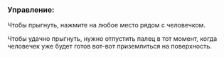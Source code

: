 ### Управление:

Чтобы прыгнуть, нажмите на любое место рядом с человечком.

Чтобы удачно прыгнуть, нужно отпустить палец в тот момент, когда человечек уже будет готов вот-вот приземлиться на поверхность.

